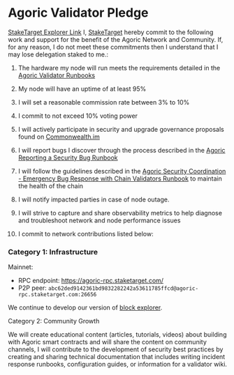 # Agoric Validator Pledge

[StakeTarget Explorer Link](https://bigdipper.live/agoric/validators/agoricvaloper1y3r43rng88z7dh230s9udmw2dwnrymjcw3zgjr)
I, [StakeTarget](https://staketarget.com/) hereby commit to the following work and support for the benefit of the Agoric Network and Community. If, for any reason, I do not meet these commitments then I understand that I may lose delegation staked to me.:

1. The hardware my node will run meets the requirements detailed in the [Agoric Validator Runbooks](https://github.com/Agoric/agoric-sdk/wiki/Runbook%...)

2. My node will have an uptime of at least 95%

3. I will set a reasonable commission rate between 3% to 10%

4. I commit to not exceed 10% voting power

5. I will actively participate in security and upgrade governance proposals found on [Commonwealth.im](https://commonwealth.im/agoric)

6. I will report bugs I discover through the process described in the [Agoric Reporting a Security Bug Runbook](https://github.com/Agoric/agoric-sdk/wiki/Runbook%...)

7. I will follow the guidelines described in the [Agoric Security Coordination - Emergency Bug Response with Chain Validators Runbook](https://github.com/Agoric/agoric-sdk/wiki/Runbook%...) to maintain the health of the chain

8. I will notify impacted parties in case of node outage.

9. I will strive to capture and share observability metrics to help diagnose and troubleshoot network and node performance issues

10. I commit to network contributions listed below:

### Category 1: Infrastructure
Mainnet:
- RPC endpoint: https://agoric-rpc.staketarget.com/
- P2P peer: `abc62ded9142361bd9832282242a53611785ffcd@agoric-rpc.staketarget.com:26656`

We continue to develop our version of [block explorer](https://staketarget.com/explorer/agoric).

Category 2: Community Growth

We will create educational content (articles, tutorials, videos) about building with Agoric smart contracts and will share the content on community channels, I will contribute to the development of security best practices by creating and sharing technical documentation that includes writing incident response runbooks, configuration guides, or information for a validator wiki.
